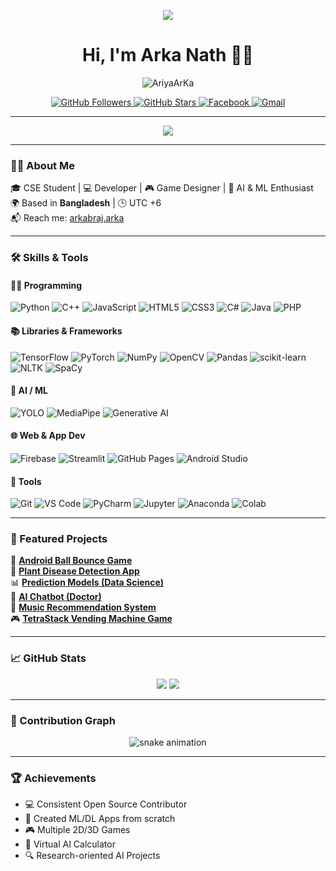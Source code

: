 <!-- Banner Image -->
<p align="center">
  <img src="https://capsule-render.vercel.app/api?type=waving&color=0e75b6&height=200&section=header&text=Welcome%20to%20Arka%20Nath's%20GitHub!&fontSize=40&fontAlignY=40&animation=fadeIn" />
</p>

<!-- Name and Profile Views -->
<h1 align="center">Hi, I'm Arka Nath 👨‍💻</h1>

<p align="center">
  <img src="https://komarev.com/ghpvc/?username=AriyaArKa&label=Profile+Views&color=0e75b6&style=flat" alt="AriyaArKa" />
</p>

<!-- Badges -->
<p align="center">
  <a href="https://github.com/AriyaArKa?tab=repositories">
    <img src="https://img.shields.io/github/followers/AriyaArKa?label=Followers&style=social" alt="GitHub Followers" />
  </a>
  <a href="https://github.com/AriyaArKa">
    <img src="https://img.shields.io/github/stars/AriyaArKa?affiliations=OWNER&style=social" alt="GitHub Stars" />
  </a>
  <a href="https://www.facebook.com/arkabraj.arka">
    <img src="https://img.shields.io/badge/Facebook-Arka%20Nath-1877F2?style=flat&logo=facebook&logoColor=white" alt="Facebook" />
  </a>
  <a href="mailto:arkaofficialmailbox@gmail.com">
    <img src="https://img.shields.io/badge/Gmail-arkaofficialmailbox@gmail.com-D14836?style=flat&logo=gmail&logoColor=white" alt="Gmail" />
  </a>
</p>

---

<!-- Dynamic Quote Generator -->
<p align="center">
  <img src="https://readme-typing-svg.herokuapp.com?font=Fira+Code&pause=2000&color=00F700&center=true&vCenter=true&width=600&lines=Developer+by+Day%2C+Dreamer+by+Night.;Keep+Learning%2C+Keep+Building.;AI+%7C+ML+%7C+Game+Dev+%7C+Web+%26+App+Builder;Made+with+💙+from+Bangladesh" />
</p>

---

### 👨‍💻 About Me

🎓 CSE Student | 💻 Developer | 🎮 Game Designer | 🤖 AI & ML Enthusiast  
🌍 Based in **Bangladesh** | 🕒 UTC +6  
📬 Reach me: [arkabraj.arka](https://www.facebook.com/arkabraj.arka)

---

### 🛠️ Skills & Tools

#### 🧑‍💻 Programming

![Python](https://img.shields.io/badge/-Python-3776AB?style=flat&logo=python&logoColor=white)
![C++](https://img.shields.io/badge/-C++-00599C?style=flat&logo=cplusplus&logoColor=white)
![JavaScript](https://img.shields.io/badge/-JavaScript-F7DF1E?style=flat&logo=javascript&logoColor=black)
![HTML5](https://img.shields.io/badge/-HTML5-E34F26?style=flat&logo=html5&logoColor=white)
![CSS3](https://img.shields.io/badge/-CSS3-1572B6?style=flat&logo=css3&logoColor=white)
![C#](https://img.shields.io/badge/-CSharp-239120?style=flat&logo=csharp&logoColor=white)
![Java](https://img.shields.io/badge/-Java-007396?style=flat&logo=java&logoColor=white)
![PHP](https://img.shields.io/badge/-PHP-777BB4?style=flat&logo=php&logoColor=white)

#### 📚 Libraries & Frameworks

![TensorFlow](https://img.shields.io/badge/-TensorFlow-FF6F00?style=flat&logo=tensorflow&logoColor=white)
![PyTorch](https://img.shields.io/badge/-PyTorch-EE4C2C?style=flat&logo=pytorch&logoColor=white)
![NumPy](https://img.shields.io/badge/-NumPy-013243?style=flat&logo=numpy&logoColor=white)
![OpenCV](https://img.shields.io/badge/-OpenCV-5C3EE8?style=flat&logo=opencv&logoColor=white)
![Pandas](https://img.shields.io/badge/-Pandas-150458?style=flat&logo=pandas&logoColor=white)
![scikit-learn](https://img.shields.io/badge/-Scikit--learn-F7931E?style=flat&logo=scikit-learn&logoColor=white)
![NLTK](https://img.shields.io/badge/-NLTK-00BFA6?style=flat)
![SpaCy](https://img.shields.io/badge/-SpaCy-4B8BBE?style=flat)

#### 🧠 AI / ML

![YOLO](https://img.shields.io/badge/-YOLOv8-FF1493?style=flat)
![MediaPipe](https://img.shields.io/badge/-MediaPipe-FF6F00?style=flat)
![Generative AI](https://img.shields.io/badge/-Generative%20AI-7E57C2?style=flat)

#### 🌐 Web & App Dev

![Firebase](https://img.shields.io/badge/-Firebase-FFCA28?style=flat&logo=firebase&logoColor=black)
![Streamlit](https://img.shields.io/badge/-Streamlit-FF4B4B?style=flat&logo=streamlit&logoColor=white)
![GitHub Pages](https://img.shields.io/badge/-GitHub%20Pages-121013?style=flat&logo=github&logoColor=white)
![Android Studio](https://img.shields.io/badge/-Android%20Studio-3DDC84?style=flat&logo=android-studio&logoColor=white)

#### 🔧 Tools

![Git](https://img.shields.io/badge/-Git-F05032?style=flat&logo=git&logoColor=white)
![VS Code](https://img.shields.io/badge/-VS%20Code-007ACC?style=flat&logo=visual-studio-code&logoColor=white)
![PyCharm](https://img.shields.io/badge/-PyCharm-000000?style=flat&logo=pycharm&logoColor=white)
![Jupyter](https://img.shields.io/badge/-Jupyter-F37626?style=flat&logo=jupyter&logoColor=white)
![Anaconda](https://img.shields.io/badge/-Anaconda-44A833?style=flat&logo=anaconda&logoColor=white)
![Colab](https://img.shields.io/badge/-Colab-F9AB00?style=flat&logo=googlecolab&logoColor=white)

---

### 🚀 Featured Projects

🌟 [**Android Ball Bounce Game**](https://github.com/AriyaArKa/Android-Ball-Bounce-game)  
🔬 [**Plant Disease Detection App**](https://github.com/AriyaArKa/Plant-Disease-Detection-App)  
📊 [**Prediction Models (Data Science)**](https://github.com/AriyaArKa/Prediction-Models)  
🤖 [**AI Chatbot (Doctor)**](https://github.com/AriyaArKa/AI-Chabot)  
🧠 [**Music Recommendation System**](https://github.com/AriyaArKa/Music-Recommendation-System)  
🎮 [**TetraStack Vending Machine Game**](https://github.com/AriyaArKa/TetraStack-with-ICE_CREAM-vending-machine)

---

### 📈 GitHub Stats

<p align="center">
  <img src="https://github-readme-stats.vercel.app/api?username=AriyaArKa&show_icons=true&theme=github_dark" />
  <img src="https://github-readme-streak-stats.herokuapp.com/?user=AriyaArKa&theme=github-dark-blue" />
</p>

---

### 🐍 Contribution Graph

<p align="center">
  <img src="https://github.com/AriyaArKa/AriyaArKa/blob/output/github-contribution-grid-snake.svg" alt="snake animation" />
</p>

---

### 🏆 Achievements

- 💻 Consistent Open Source Contributor  
- 🧠 Created ML/DL Apps from scratch  
- 🎮 Multiple 2D/3D Games  
- 🧮 Virtual AI Calculator  
- 🔍 Research-oriented AI Projects  
#
